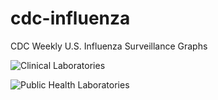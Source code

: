 # cdc-influenza
CDC Weekly U.S. Influenza Surveillance Graphs

![Clinical Laboratories](https://www.cdc.gov/flu/weekly/WeeklyArchives2022-2023/images/WHONPHL02_small.gif?raw=true)

![Public Health Laboratories](https://www.cdc.gov/flu/weekly/weeklyarchives2022-2023/images/WHOPHL02_small.gif?raw=true)
        
